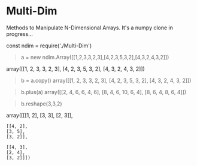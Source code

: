 # Multi-Dim
Methods to Manipulate N-Dimensional Arrays. It's a numpy clone in progress...

const ndim = require('./Multi-Dim')

> a = new ndim.Array([[1,2,3,3,2,3],[4,2,3,5,3,2],[4,3,2,4,3,2]])

array([[1, 2, 3, 3, 2, 3],
	[4, 2, 3, 5, 3, 2],
	[4, 3, 2, 4, 3, 2]])


> b = a.copy()
array([[1, 2, 3, 3, 2, 3],
	[4, 2, 3, 5, 3, 2],
	[4, 3, 2, 4, 3, 2]])

> b.plus(a)
array([[2, 4, 6, 6, 4, 6],
	[8, 4, 6, 10, 6, 4],
	[8, 6, 4, 8, 6, 4]])

> b.reshape(3,3,2)

array([[[1, 2],
	[3, 3],
	[2, 3]],

	[[4, 2],
	[3, 5],
	[3, 2]],

	[[4, 3],
	[2, 4],
	[3, 2]]])
